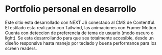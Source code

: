 # Portfolio personal en desarrollo

Este sitio esta desarrollado con NEXT JS conectado al CMS de Contentful.
El estilado esta realizado con Tailwind, las animaciones con Framer Motion.
Cuenta con deteccion de preferencia de tema de usuario (modo oscuro o light).
Se esta desarrollando para que sea totalmente accesible, desde un diseño responsive hasta manejo por teclado y buena performance para los screen readers.
